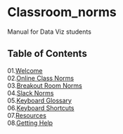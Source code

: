 # Classroom_norms
Manual for Data Viz students

## Table of Contents

01.[Welcome](00-Flight-Manual/01-Welcome.md)<br>
02.[Online Class Norms](00-Flight-Manual/02-Online-Class-Norms.md)<br>
03.[Breakout Room Norms](00-Flight-Manual/03-Breakout-Room-Norms.md)<br>
04.[Slack Norms](00-Flight-Manual/04-Slack-Norms.md)<br>
05.[Keyboard Glossary](00-Flight-Manual/05-Keyboard-Glossary.md)<br>
06.[Keyboard Shortcuts](00-Flight-Manual/06-Keyboard-Shortcuts.md)<br>
07.[Resources](00-Flight-Manual/07-Resources.md)<br>
08.[Getting Help](00-Flight-Manual/08-Getting-Help.md)<br>
